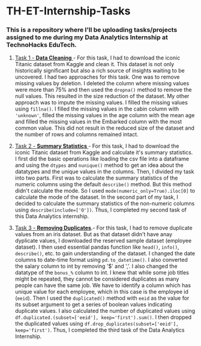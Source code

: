 # TH-ET-Internship-Tasks
### This is a repository where I'll be uploading tasks/projects assigned to me during my Data Analytics Internship at TechnoHacks EduTech.

1. [Task 1 - **Data Cleaning** ](https://github.com/Azeen3003/TH-ET-Internship-Tasks/tree/main/Task%201)- For this task, I had to download the iconic Titanic dataset from Kaggle and clean it. This dataset is not only historically significant but also a rich source of insights waiting to be uncovered. I had two approaches for this task. One was to remove missing values by deletion. I deleted the column where missing values were more than 75% and then used the `dropna()`
 method to remove the null values. This resulted in the size reduction of the dataset. My other approach was to impute the missing values. I filled the missing values using `fillna()`. I filled the missing values in the cabin column with `'unknown'`, filled the missing values in the age column with the mean age and filled the missing values in the Embarked column with the most common value. This did not result in the reduced size of the dataset and the number of rows and columns remained intact.

2. [Task 2 - **Summary Statistics** ](https://github.com/Azeen3003/TH-ET-Internship-Tasks/tree/main/Task%202)- For this task, I had to download the iconic Titanic dataset from Kaggle and calculate it's summary statistics. I first did the basic operations like loading the csv file into a dataframe and using the `dtypes` and `nunique()` method to get an idea about the datatypes and the unique values in the columns. Then, I divided my task into two parts. First was to calculate the summary statistics of the numeric columns using the default `describe()` method. But this method didn't calculate the mode. So I used `mode(numeric_only=True).iloc[0]` to calculate the mode of the dataset. In the second part of my task, I decided to calculate the summary statistics of the non-numeric columns using `describe(include=['O'])`. Thus, I completed my second task of this Data Analytics internship.

3. [Task 3 - **Removing Duplicates**](https://github.com/Azeen3003/TH-ET-Internship-Tasks/tree/main/Task%203).- For this task, I had to remove duplicate values from an iris dataset. But as that dataset didn't have anay dyplicate values, I downloaded the reserved sample dataset (employee dataset). I then used essential pandas function like `head()`, `info()`, `describe()`, etc. to gain understanding of the dataset. I changed the date columns to date-time format using `pd.to_datetime()`. I also converted the salary column to int by removing '$' and ','. I also changed the datatype of the `bonus_%` column to int. I knew that while some job titles might be repeated, they cannot be considered duplicates as many people can have the same job. We have to identify a column which has unique value for each employee, which in this case is the employee id (`eeid`). Then I used the `duplicated()` method with `eeid` as the value for its subset argument to get a series of boolean values indicating duplicate values. I also calculated the number of duplicated values using `df.duplicated.(subset=['eeid'], keep='first').sum()`. I then dropped the duplicated values using `df.drop_duplicates(subset=['eeid'], keep='first')`. Thus, I completed the third task of the Data Analytics Internship.

   
